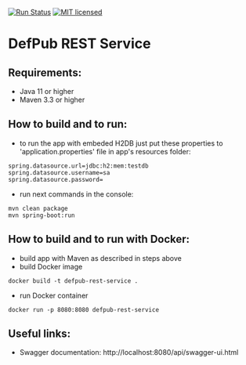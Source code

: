 [![Run Status](https://api.shippable.com/projects/5c802246867d9e0700f9e2eb/badge?branch=master)](https://app.shippable.com/github/gleb-kosteiko/defpub-rest-service/dashboard/jobs)
[![MIT licensed](https://img.shields.io/badge/license-MIT-blue.svg)](./LICENSE)

# DefPub REST Service

## Requirements:
- Java 11 or higher
- Maven 3.3 or higher

## How to build and to run:
- to run the app with embeded H2DB just put these properties to 'application.properties' file in app's resources folder:
```
spring.datasource.url=jdbc:h2:mem:testdb
spring.datasource.username=sa
spring.datasource.password=
```
- run next commands in the console:
```
mvn clean package
mvn spring-boot:run
```

## How to build and to run with Docker:
- build app with Maven as described in steps above
- build Docker image
```
docker build -t defpub-rest-service .
```
- run Docker container
```
docker run -p 8080:8080 defpub-rest-service
```

## Useful links:
- Swagger documentation: http://localhost:8080/api/swagger-ui.html